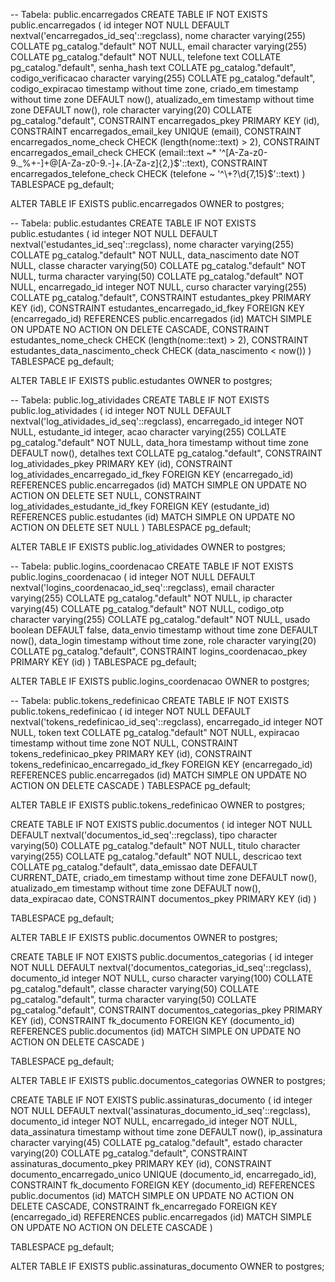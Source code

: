 -- Tabela: public.encarregados
CREATE TABLE IF NOT EXISTS public.encarregados
(
    id integer NOT NULL DEFAULT nextval('encarregados_id_seq'::regclass),
    nome character varying(255) COLLATE pg_catalog."default" NOT NULL,
    email character varying(255) COLLATE pg_catalog."default" NOT NULL,
    telefone text COLLATE pg_catalog."default",
    senha_hash text COLLATE pg_catalog."default",
    codigo_verificacao character varying(255) COLLATE pg_catalog."default",
    codigo_expiracao timestamp without time zone,
    criado_em timestamp without time zone DEFAULT now(),
    atualizado_em timestamp without time zone DEFAULT now(),
    role character varying(20) COLLATE pg_catalog."default",
    CONSTRAINT encarregados_pkey PRIMARY KEY (id),
    CONSTRAINT encarregados_email_key UNIQUE (email),
    CONSTRAINT encarregados_nome_check CHECK (length(nome::text) > 2),
    CONSTRAINT encarregados_email_check CHECK (email::text ~* '^[A-Za-z0-9._%+-]+@[A-Za-z0-9.-]+\.[A-Za-z]{2,}$'::text),
    CONSTRAINT encarregados_telefone_check CHECK (telefone ~ '^\+?\d{7,15}$'::text)
)
TABLESPACE pg_default;

ALTER TABLE IF EXISTS public.encarregados
    OWNER to postgres;

-- Tabela: public.estudantes
CREATE TABLE IF NOT EXISTS public.estudantes
(
    id integer NOT NULL DEFAULT nextval('estudantes_id_seq'::regclass),
    nome character varying(255) COLLATE pg_catalog."default" NOT NULL,
    data_nascimento date NOT NULL,
    classe character varying(50) COLLATE pg_catalog."default" NOT NULL,
    turma character varying(50) COLLATE pg_catalog."default" NOT NULL,
    encarregado_id integer NOT NULL,
    curso character varying(255) COLLATE pg_catalog."default",
    CONSTRAINT estudantes_pkey PRIMARY KEY (id),
    CONSTRAINT estudantes_encarregado_id_fkey FOREIGN KEY (encarregado_id)
        REFERENCES public.encarregados (id) MATCH SIMPLE
        ON UPDATE NO ACTION
        ON DELETE CASCADE,
    CONSTRAINT estudantes_nome_check CHECK (length(nome::text) > 2),
    CONSTRAINT estudantes_data_nascimento_check CHECK (data_nascimento < now())
)
TABLESPACE pg_default;

ALTER TABLE IF EXISTS public.estudantes
    OWNER to postgres;

-- Tabela: public.log_atividades
CREATE TABLE IF NOT EXISTS public.log_atividades
(
    id integer NOT NULL DEFAULT nextval('log_atividades_id_seq'::regclass),
    encarregado_id integer NOT NULL,
    estudante_id integer,
    acao character varying(255) COLLATE pg_catalog."default" NOT NULL,
    data_hora timestamp without time zone DEFAULT now(),
    detalhes text COLLATE pg_catalog."default",
    CONSTRAINT log_atividades_pkey PRIMARY KEY (id),
    CONSTRAINT log_atividades_encarregado_id_fkey FOREIGN KEY (encarregado_id)
        REFERENCES public.encarregados (id) MATCH SIMPLE
        ON UPDATE NO ACTION
        ON DELETE SET NULL,
    CONSTRAINT log_atividades_estudante_id_fkey FOREIGN KEY (estudante_id)
        REFERENCES public.estudantes (id) MATCH SIMPLE
        ON UPDATE NO ACTION
        ON DELETE SET NULL
)
TABLESPACE pg_default;

ALTER TABLE IF EXISTS public.log_atividades
    OWNER to postgres;

-- Tabela: public.logins_coordenacao
CREATE TABLE IF NOT EXISTS public.logins_coordenacao
(
    id integer NOT NULL DEFAULT nextval('logins_coordenacao_id_seq'::regclass),
    email character varying(255) COLLATE pg_catalog."default" NOT NULL,
    ip character varying(45) COLLATE pg_catalog."default" NOT NULL,
    codigo_otp character varying(255) COLLATE pg_catalog."default" NOT NULL,
    usado boolean DEFAULT false,
    data_envio timestamp without time zone DEFAULT now(),
    data_login timestamp without time zone,
    role character varying(20) COLLATE pg_catalog."default",
    CONSTRAINT logins_coordenacao_pkey PRIMARY KEY (id)
)
TABLESPACE pg_default;

ALTER TABLE IF EXISTS public.logins_coordenacao
    OWNER to postgres;

-- Tabela: public.tokens_redefinicao
CREATE TABLE IF NOT EXISTS public.tokens_redefinicao
(
    id integer NOT NULL DEFAULT nextval('tokens_redefinicao_id_seq'::regclass),
    encarregado_id integer NOT NULL,
    token text COLLATE pg_catalog."default" NOT NULL,
    expiracao timestamp without time zone NOT NULL,
    CONSTRAINT tokens_redefinicao_pkey PRIMARY KEY (id),
    CONSTRAINT tokens_redefinicao_encarregado_id_fkey FOREIGN KEY (encarregado_id)
        REFERENCES public.encarregados (id) MATCH SIMPLE
        ON UPDATE NO ACTION
        ON DELETE CASCADE
)
TABLESPACE pg_default;

ALTER TABLE IF EXISTS public.tokens_redefinicao
    OWNER to postgres;


CREATE TABLE IF NOT EXISTS public.documentos
(
    id integer NOT NULL DEFAULT nextval('documentos_id_seq'::regclass),
    tipo character varying(50) COLLATE pg_catalog."default" NOT NULL,
    titulo character varying(255) COLLATE pg_catalog."default" NOT NULL,
    descricao text COLLATE pg_catalog."default",
    data_emissao date DEFAULT CURRENT_DATE,
    criado_em timestamp without time zone DEFAULT now(),
    atualizado_em timestamp without time zone DEFAULT now(),
    data_expiracao date,
    CONSTRAINT documentos_pkey PRIMARY KEY (id)
)

TABLESPACE pg_default;

ALTER TABLE IF EXISTS public.documentos
    OWNER to postgres;



CREATE TABLE IF NOT EXISTS public.documentos_categorias
(
    id integer NOT NULL DEFAULT nextval('documentos_categorias_id_seq'::regclass),
    documento_id integer NOT NULL,
    curso character varying(100) COLLATE pg_catalog."default",
    classe character varying(50) COLLATE pg_catalog."default",
    turma character varying(50) COLLATE pg_catalog."default",
    CONSTRAINT documentos_categorias_pkey PRIMARY KEY (id),
    CONSTRAINT fk_documento FOREIGN KEY (documento_id)
        REFERENCES public.documentos (id) MATCH SIMPLE
        ON UPDATE NO ACTION
        ON DELETE CASCADE
)

TABLESPACE pg_default;

ALTER TABLE IF EXISTS public.documentos_categorias
    OWNER to postgres;



CREATE TABLE IF NOT EXISTS public.assinaturas_documento
(
    id integer NOT NULL DEFAULT nextval('assinaturas_documento_id_seq'::regclass),
    documento_id integer NOT NULL,
    encarregado_id integer NOT NULL,
    data_assinatura timestamp without time zone DEFAULT now(),
    ip_assinatura character varying(45) COLLATE pg_catalog."default",
    estado character varying(20) COLLATE pg_catalog."default",
    CONSTRAINT assinaturas_documento_pkey PRIMARY KEY (id),
    CONSTRAINT documento_encarregado_unico UNIQUE (documento_id, encarregado_id),
    CONSTRAINT fk_documento FOREIGN KEY (documento_id)
        REFERENCES public.documentos (id) MATCH SIMPLE
        ON UPDATE NO ACTION
        ON DELETE CASCADE,
    CONSTRAINT fk_encarregado FOREIGN KEY (encarregado_id)
        REFERENCES public.encarregados (id) MATCH SIMPLE
        ON UPDATE NO ACTION
        ON DELETE CASCADE
)

TABLESPACE pg_default;

ALTER TABLE IF EXISTS public.assinaturas_documento
    OWNER to postgres;


    